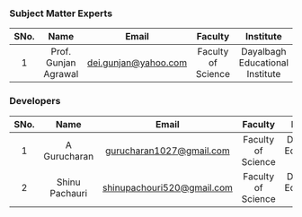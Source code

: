 
### Subject Matter Experts
| SNo. | Name | Email | Faculty | Institute  |
| :---: | :---: | :---: | :---: | :---: |
| 1 | Prof. Gunjan Agrawal | dei.gunjan@yahoo.com | Faculty of Science | Dayalbagh Educational Institute |

### Developers
| SNo. | Name | Email | Faculty | Institute |
| :---: | :---: | :---: | :---: | :---: |
| 1 | A Gurucharan| gurucharan1027@gmail.com | Faculty of Science | Dayalbagh Educational Institute | 
| 2 | Shinu Pachauri | shinupachouri520@gmail.com | Faculty of Science | Dayalbagh Educational Institute |

